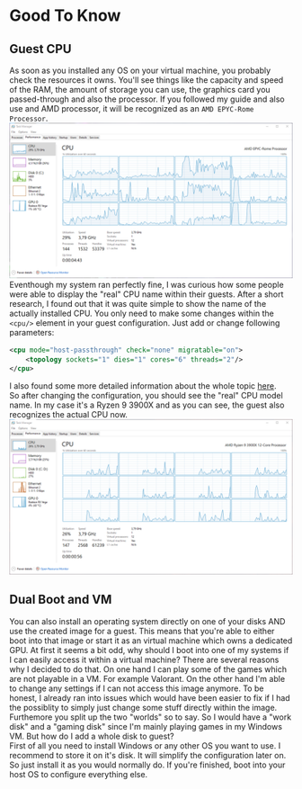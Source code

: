 # Good To Know
## Guest CPU
As soon as you installed any OS on your virtual machine, you probably check the resources it owns. You'll see things like the capacity and speed
of the RAM, the amount of storage you can use, the graphics card you passed-through and also the processor. If you followed my guide and also 
use and AMD processor, it will be recognized as an ``AMD EPYC-Rome Processor``.  
![](/resources/cpu_epyc_rome.png)
Eventhough my system ran perfectly fine, I was curious how some people were able to display the "real" CPU name within their guests. After a short research, I found out that it was quite simple to show the name of the actually installed CPU. You only need to make some changes within the
``<cpu/>`` element in your guest configuration. Just add or change following parameters:
```xml
<cpu mode="host-passthrough" check="none" migratable="on">
    <topology sockets="1" dies="1" cores="6" threads="2"/>
</cpu>
```
I also found some more detailed information about the whole topic [here](https://www.linux-kvm.org/images/6/65/Bonzini-Kvmforum18-cpu.pdf).  
So after changing the configuration, you should see the "real" CPU model name. In my case it's a Ryzen 9 3900X and as you can see, the guest also
recognizes the actual CPU now.
![](/resources/cpu_ryzen.png)

## Dual Boot and VM
You can also install an operating system directly on one of your disks AND use the created image for a guest. This means that
you're able to either boot into that image or start it as an virtual machine which owns a dedicated GPU. At first it seems a bit
odd, why should I boot into one of my systems if I can easily access it within a virtual machine? There are several reasons why
I decided to do that. On one hand I can play some of the games which are not playable in a VM. For example Valorant. On the
other hand I'm able to change any settings if I can not access this image anymore. To be honest, I already ran into issues
which would have been easier to fix if I had the possiblity to simply just change some stuff directly within the image. 
Furthemore you split up the two "worlds" so to say. So I would have a "work disk" and a "gaming disk" since I'm mainly playing
games in my Windows VM. But how do I add a whole disk to guest?  
First of all you need to install Windows or any other OS you want to use. I recommend to store it on it's disk. It will
simplify the configuration later on. So just install it as you would normally do. If you're finished, boot into your host OS
to configure everything else.